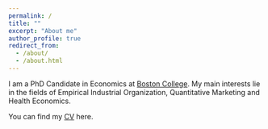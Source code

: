 ```yaml
---
permalink: /
title: ""
excerpt: "About me"
author_profile: true
redirect_from:
  - /about/
  - /about.html
---
```

I am a PhD Candidate in Economics at [Boston College](https://bc.edu/bc-web/schools/mcas/departments/economics.html). My main interests lie in the fields of Empirical Industrial Organization, Quantitative Marketing and Health Economics.




You can find my [CV](http://cafigueroab.github.io/files/cv_2.pdf) here.
